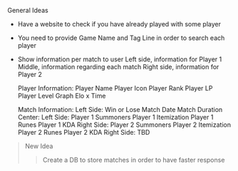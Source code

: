 General Ideas

- Have a website to check if you have already played with some player
- You need to provide Game Name and Tag Line in order to search each player
- Show information per match to user
    Left side, information for Player 1
    Middle, information regarding each match
    Right side, information for Player 2

    Player Information:
        Player Name
        Player Icon
        Player Rank
        Player LP
        Player Level
        Graph Elo x Time

    Match Information:
        Left Side:
            Win or Lose
            Match Date
            Match Duration
        Center:
            Left Side:
                Player 1 Summoners
                Player 1 Itemization
                Player 1 Runes
                Player 1 KDA
            Right Side:
                Player 2 Summoners
                Player 2 Itemization
                Player 2 Runes
                Player 2 KDA
        Right Side:
            TBD

> New Idea
>> Create a DB to store matches in order to have faster response